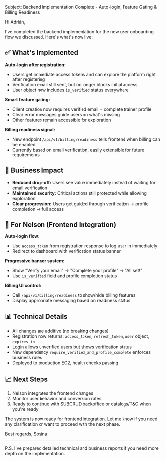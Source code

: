 Subject: Backend Implementation Complete - Auto-login, Feature Gating & Billing Readiness

Hi Adrián,

I've completed the backend implementation for the new user onboarding flow we discussed. Here's what's now live:

## ✅ What's Implemented

**Auto-login after registration:**
- Users get immediate access tokens and can explore the platform right after registering
- Verification email still sent, but no longer blocks initial access
- User object now includes `is_verified` status everywhere

**Smart feature gating:**
- Client creation now requires verified email + complete trainer profile
- Clear error messages guide users on what's missing
- Other features remain accessible for exploration

**Billing readiness signal:**
- New endpoint `/api/v1/billing/readiness` tells frontend when billing can be enabled
- Currently based on email verification, easily extensible for future requirements

## 🎯 Business Impact

- **Reduced drop-off:** Users see value immediately instead of waiting for email verification
- **Maintained security:** Critical actions still protected while allowing exploration
- **Clear progression:** Users get guided through verification → profile completion → full access

## 🔧 For Nelson (Frontend Integration)

**Auto-login flow:**
- Use `access_token` from registration response to log user in immediately
- Redirect to dashboard with verification status banner

**Progressive banner system:**
- Show "Verify your email" → "Complete your profile" → "All set!"
- Use `is_verified` field and profile completion status

**Billing UI control:**
- Call `/api/v1/billing/readiness` to show/hide billing features
- Display appropriate messaging based on readiness status

## 📊 Technical Details

- All changes are additive (no breaking changes)
- Registration now returns: `access_token`, `refresh_token`, `user` object, `expires_in`
- Login allows unverified users but shows verification status
- New dependency `require_verified_and_profile_complete` enforces business rules
- Deployed to production EC2, health checks passing

## 📈 Next Steps

1. Nelson integrates the frontend changes
2. Monitor user behavior and conversion rates
3. Ready to continue with SUBCRUD backoffice or catalogs/T&C when you're ready

The system is now ready for frontend integration. Let me know if you need any clarification or want to proceed with the next phase.

Best regards,
Sosina

---
P.S. I've prepared detailed technical and business reports if you need more depth on the implementation.

